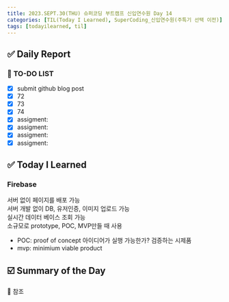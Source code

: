 ```yaml
---
title: 2023.SEPT.30(THU) 슈퍼코딩 부트캠프 신입연수원 Day 14
categories: [TIL(Today I Learned), SuperCoding_신입연수원(주특기 선택 이전)]
tags: [todayilearned, til]
---
```


## ✅ Daily Report

### 📌 **TO-DO LIST**

- [x] submit github blog post
- [x] 72
- [x] 73
- [x] 74
- [x] assigment:
- [x] assigment:
- [x] assigment:
- [x] assigment:

## ✅ Today I Learned

### Firebase

서버 없이 페이지를 배포 가능  
서버 개발 없이 DB, 유저인증, 이미지 업로드 가능  
실시간 데이터 베이스 조회 가능  
소규모로 prototype, POC, MVP만들 때 사용

- POC: proof of concept 아이디어가 실행 가능한가? 검증하는 시제품
- mvp: minimium viable product

## ☑️ Summary of the Day <br>

💟 참조
